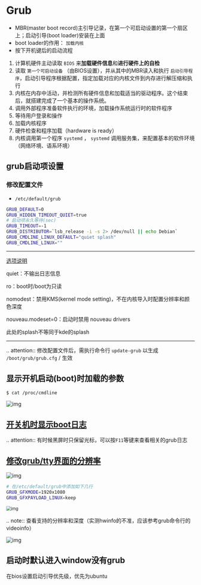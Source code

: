 # Grub

* MBR(master boot record)主引导记录，在第一个可启动设置的第一个扇区上；启动引导(boot loader)安装在上面
* boot loader的作用： `加载内核`
* 按下开机键后的启动流程

1. 计算机硬件主动读取 `BIOS` 来**加载硬件信息**和**进行硬件上的自检**
2. 读取 `第一个可启动设备` （由BIOS设置），并从其中的MBR读入和执行 `启动引导程序`，启动引导程序根据配置，指定加载对应的内核文件到内存进行解压缩和执行
3. 内核在内存中活动，并检测所有硬件信息和加载适当的驱动程序。这个结束后，就搭建完成了一个基本的操作系统。
4. 调用外部程序准备软件执行的环境，加载操作系统运行时的软件程序
5. 等待用户登录和操作
6. 加载内核程序
7. 硬件检查和程序加载（hardware is ready）
8. 内核调用第一个程序 `systemd` ， `systemd` 调用服务集，来配置基本的软件环境（网络环境、语系环境）

## grub启动项设置

### 修改配置文件

* `/etc/default/grub`

```bash
GRUB_DEFAULT=0
GRUB_HIDDEN_TIMEOUT_QUIET=true
# 启动项永久等待(sec)
GRUB_TIMEOUT=-1       
GRUB_DISTRIBUTOR=`lsb_release -i -s 2> /dev/null || echo Debian`
GRUB_CMDLINE_LINUX_DEFAULT="quiet splash"
GRUB_CMDLINE_LINUX=""
```

---

[选项说明](https://askubuntu.com/questions/716957/what-do-the-nomodeset-quiet-and-splash-kernel-parameters-mean)

quiet：不输出日志信息

ro：boot时/boot为只读

nomodest：禁用KMS(kernel mode setting)，不在内核导入时配置分辨率和颜色深度

nouveau.modeset=0：启动时禁用 nouveau drivers

此处的splash不等同于kde的splash

---

.. attention:: 修改配置文件后，需执行命令行 `update-grub` 以生成 `/boot/grub/grub.cfg` / 生效

## 显示开机启动(boot)时加载的参数

```bash
$ cat /proc/cmdline
```

![img](https://natsu-akatsuki.oss-cn-guangzhou.aliyuncs.com/img/OAszWAD2imR7ZbMI.png!thumbnail)

## [开关机时显示boot日志](https://itectec.com/ubuntu/ubuntu-how-to-enable-boot-messages-to-be-printed-on-screen-during-boot-up/)

.. attention:: 有时候黑屏时只保留光标，可以按``F11``等键来查看相关的grub日志

## [修改grub/tty界面的分辨率](https://wiki.archlinux.org/title/GRUB/Tips_and_tricks#Setting_the_framebuffer_resolution)

![img](https://natsu-akatsuki.oss-cn-guangzhou.aliyuncs.com/img/QqOPCOHKD7D4af68.png!thumbnail)

```bash
# 在/etc/default/grub中添加如下几行
GRUB_GFXMODE=1920x1080 
GRUB_GFXPAYLOAD_LINUX=keep
```

<img src="https://natsu-akatsuki.oss-cn-guangzhou.aliyuncs.com/img/wP1h8CkXV812by7G.png!thumbnail" alt="img" style="zoom:80%;" />

.. note:: 查看支持的分辨率和深度（实测hwinfo的不准，应该参考grub命令行的videoinfo）

![img](https://natsu-akatsuki.oss-cn-guangzhou.aliyuncs.com/img/CTWAJIEnWOpfT104.jpg!thumbnail)

## 启动时默认进入window没有grub

在bios设置启动引导优先级，优先为ubuntu

